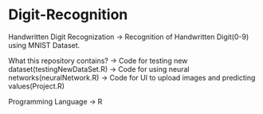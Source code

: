 # Digit-Recognition
Handwritten Digit Recognization
-> Recognition of Handwritten Digit(0-9) using MNIST Dataset.

What this repository contains?
-> Code for testing new dataset(testingNewDataSet.R)
-> Code for using neural networks(neuralNetwork.R)
-> Code for UI to upload images and predicting values(Project.R)

Programming Language
-> R
